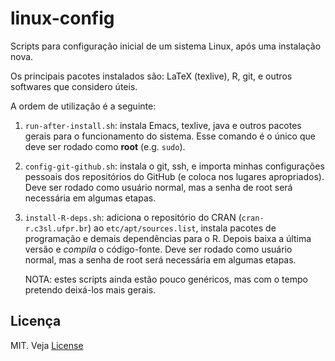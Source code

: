 # linux-config

Scripts para configuração inicial de um sistema Linux, após uma instalação nova.

Os principais pacotes instalados são: LaTeX (texlive), R, git, e outros softwares que considero úteis.

A ordem de utilização é a seguinte:

1. `run-after-install.sh`: instala Emacs, texlive, java  e outros    pacotes gerais para o funcionamento do sistema. Esse comando é o único que deve ser rodado como **root** (e.g. `sudo`).
2. `config-git-github.sh`: instala o git, ssh, e importa minhas configurações pessoais dos repositórios do GitHub (e coloca nos lugares apropriados). Deve ser rodado como usuário normal, mas a senha de root será necessária em algumas etapas.
3. `install-R-deps.sh`: adiciona o repositório do CRAN (`cran-r.c3sl.ufpr.br`) ao `etc/apt/sources.list`, instala pacotes de programação e demais dependências para o R. Depois baixa a última versão e *compila* o código-fonte. Deve ser rodado como usuário normal, mas a senha de root será necessária em algumas etapas.

	NOTA: estes scripts ainda estão pouco genéricos, mas com o tempo 	pretendo deixá-los mais gerais.

## Licença

MIT. Veja [License](LICENSE.md)